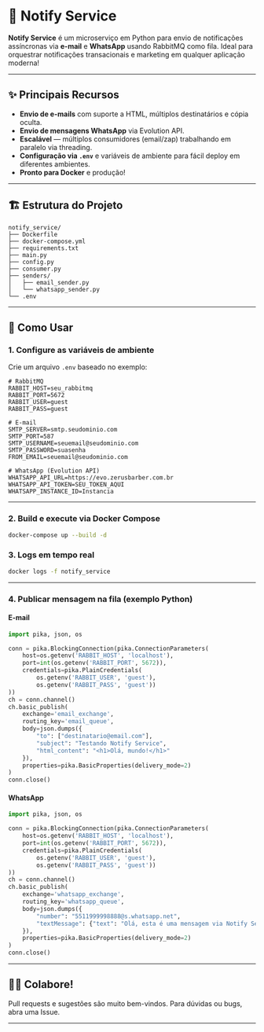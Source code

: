 # 🚀 Notify Service

**Notify Service** é um microserviço em Python para envio de notificações assíncronas via **e-mail** e **WhatsApp** usando RabbitMQ como fila.
Ideal para orquestrar notificações transacionais e marketing em qualquer aplicação moderna!

---

## ✨ Principais Recursos

* **Envio de e-mails** com suporte a HTML, múltiplos destinatários e cópia oculta.
* **Envio de mensagens WhatsApp** via Evolution API.
* **Escalável** — múltiplos consumidores (email/zap) trabalhando em paralelo via threading.
* **Configuração via `.env`** e variáveis de ambiente para fácil deploy em diferentes ambientes.
* **Pronto para Docker** e produção!

---

## 🏗️ Estrutura do Projeto

```
notify_service/
├── Dockerfile
├── docker-compose.yml
├── requirements.txt
├── main.py
├── config.py
├── consumer.py
├── senders/
│   ├── email_sender.py
│   └── whatsapp_sender.py
└── .env
```

---

## 🚦 Como Usar

### 1. **Configure as variáveis de ambiente**

Crie um arquivo `.env` baseado no exemplo:

```env
# RabbitMQ
RABBIT_HOST=seu_rabbitmq
RABBIT_PORT=5672
RABBIT_USER=guest
RABBIT_PASS=guest

# E-mail
SMTP_SERVER=smtp.seudominio.com
SMTP_PORT=587
SMTP_USERNAME=seuemail@seudominio.com
SMTP_PASSWORD=suasenha
FROM_EMAIL=seuemail@seudominio.com

# WhatsApp (Evolution API)
WHATSAPP_API_URL=https://evo.zerusbarber.com.br
WHATSAPP_API_TOKEN=SEU_TOKEN_AQUI
WHATSAPP_INSTANCE_ID=Instancia
```

---

### 2. **Build e execute via Docker Compose**

```bash
docker-compose up --build -d
```

### 3. **Logs em tempo real**

```bash
docker logs -f notify_service
```

---

### 4. **Publicar mensagem na fila (exemplo Python)**

#### **E-mail**

```python
import pika, json, os

conn = pika.BlockingConnection(pika.ConnectionParameters(
    host=os.getenv('RABBIT_HOST', 'localhost'),
    port=int(os.getenv('RABBIT_PORT', 5672)),
    credentials=pika.PlainCredentials(
        os.getenv('RABBIT_USER', 'guest'),
        os.getenv('RABBIT_PASS', 'guest'))
))
ch = conn.channel()
ch.basic_publish(
    exchange='email_exchange',
    routing_key='email_queue',
    body=json.dumps({
        "to": ["destinatario@email.com"],
        "subject": "Testando Notify Service",
        "html_content": "<h1>Olá, mundo!</h1>"
    }),
    properties=pika.BasicProperties(delivery_mode=2)
)
conn.close()
```

#### **WhatsApp**

```python
import pika, json, os

conn = pika.BlockingConnection(pika.ConnectionParameters(
    host=os.getenv('RABBIT_HOST', 'localhost'),
    port=int(os.getenv('RABBIT_PORT', 5672)),
    credentials=pika.PlainCredentials(
        os.getenv('RABBIT_USER', 'guest'),
        os.getenv('RABBIT_PASS', 'guest'))
))
ch = conn.channel()
ch.basic_publish(
    exchange='whatsapp_exchange',
    routing_key='whatsapp_queue',
    body=json.dumps({
        "number": "5511999998888@s.whatsapp.net",
        "textMessage": {"text": "Olá, esta é uma mensagem via Notify Service!"}
    }),
    properties=pika.BasicProperties(delivery_mode=2)
)
conn.close()
```

---

## 👩‍💻 Colabore!

Pull requests e sugestões são muito bem-vindos.
Para dúvidas ou bugs, abra uma Issue.

---

